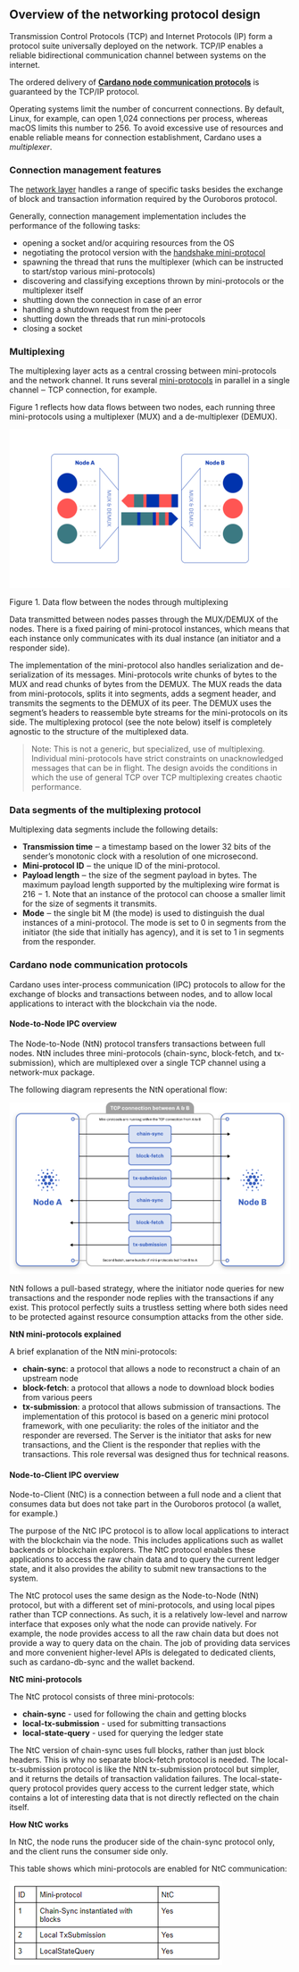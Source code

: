 ## Overview of the networking protocol design

Transmission Control Protocols (TCP) and Internet Protocols (IP) form a protocol suite universally deployed on the network. TCP/IP enables a reliable bidirectional communication channel between systems on the internet.

The ordered delivery of **<a href="#protocols">Cardano node communication protocols</a>** is guaranteed by the TCP/IP protocol.

Operating systems limit the number of concurrent connections. By default, Linux, for example, can open 1,024 connections per process, whereas macOS limits this number to 256. To avoid excessive use of resources and enable reliable means for connection establishment, Cardano uses a *multiplexer*.

### Connection management features

The [network layer](https://docs.cardano.org/en/latest/explore-cardano/cardano-network.html) handles a range of specific tasks besides the exchange of block and transaction information required by the Ouroboros protocol.

Generally, connection management implementation includes the performance of the following tasks:

-   opening a socket and/or acquiring resources from the OS
-   negotiating the protocol version with the [handshake mini-protocol](https://docs.cardano.org/en/latest/explore-cardano/cardano-network.html#handshake-mini-protocol)
-   spawning the thread that runs the multiplexer (which can be instructed to start/stop various mini-protocols)
-   discovering and classifying exceptions thrown by mini-protocols or the multiplexer itself
-   shutting down the connection in case of an error
-   handling a shutdown request from the peer
-   shutting down the threads that run mini-protocols
-   closing a socket

### Multiplexing

The multiplexing layer acts as a central crossing between mini-protocols and the network channel. It runs several [mini-protocols](https://docs.cardano.org/en/latest/explore-cardano/cardano-network.html#example-mini-protocols) in parallel in a single channel ‒ TCP connection, for example.

Figure 1 reflects how data flows between two nodes, each running three mini-protocols using a multiplexer (MUX) and a de-multiplexer (DEMUX).

![connection-manager ](connection-manager.png)

Figure 1. Data flow between the nodes through multiplexing

Data transmitted between nodes passes through the MUX/DEMUX of the nodes. There is a fixed pairing of mini-protocol instances, which means that each instance only communicates with its dual instance (an initiator and a responder side).

The implementation of the mini-protocol also handles serialization and de-serialization of its messages. Mini-protocols write chunks of bytes to the MUX and read chunks of bytes from the DEMUX. The MUX reads the data from mini-protocols, splits it into segments, adds a segment header, and transmits the segments to the DEMUX of its peer. The DEMUX uses the segment’s headers to reassemble byte streams for the mini-protocols on its side. The multiplexing protocol (see the note below) itself is completely agnostic to the structure of the multiplexed data.

> Note: This is not a generic, but specialized, use of multiplexing. Individual mini-protocols have strict constraints on unacknowledged messages that can be in flight. The design avoids the conditions in which the use of general TCP over TCP multiplexing creates chaotic performance.

### Data segments of the multiplexing protocol

Multiplexing data segments include the following details:

-   **Transmission time** ‒ a timestamp based on the lower 32 bits of the sender’s monotonic clock with a resolution of one microsecond.
-   **Mini-protocol ID** ‒ the unique ID of the mini-protocol.
-   **Payload length** ‒ the size of the segment payload in bytes. The maximum payload length supported by the multiplexing wire format is 216 − 1. Note that an instance of the protocol can choose a smaller limit for the size of segments it transmits.
-   **Mode** ‒ the single bit M (the mode) is used to distinguish the dual instances of a mini-protocol. The mode is set to 0 in segments from the initiator (the side that initially has agency), and it is set to 1 in segments from the responder.

### <a name="protocols">Cardano node communication protocols</a>

Cardano uses inter-process communication (IPC) protocols to allow for the exchange of blocks and transactions between nodes, and to allow local applications to interact with the blockchain via the node.

#### Node-to-Node IPC overview

The Node-to-Node (NtN) protocol transfers transactions between full nodes. NtN includes three mini-protocols (chain-sync, block-fetch, and tx-submission), which are multiplexed over a single TCP channel using a network-mux package.

The following diagram represents the NtN operational flow:

![Node-to-Node](node-to-node-ipc.png)

NtN follows a pull-based strategy, where the initiator node queries for new transactions and the responder node replies with the transactions if any exist. This protocol perfectly suits a trustless setting where both sides need to be protected against resource consumption attacks from the other side.

**NtN mini-protocols explained**

A brief explanation of the NtN mini-protocols:

-   **chain-sync**: a protocol that allows a node to reconstruct a chain of an upstream node
-   **block-fetch**: a protocol that allows a node to download block bodies from various peers
-   **tx-submission**: a protocol that allows submission of transactions. The implementation of this protocol is based on a generic mini protocol framework, with one peculiarity: the roles of the initiator and the responder are reversed. The Server is the initiator that asks for new transactions, and the Client is the responder that replies with the transactions. This role reversal was designed thus for technical reasons.

#### Node-to-Client IPC overview

Node-to-Client (NtC) is a connection between a full node and a client that consumes data but does not take part in the Ouroboros protocol (a wallet, for example.)

The purpose of the NtC IPC protocol is to allow local applications to interact with the blockchain via the node. This includes applications such as wallet backends or blockchain explorers. The NtC protocol enables these applications to access the raw chain data and to query the current ledger state, and it also provides the ability to submit new transactions to the system.

The NtC protocol uses the same design as the Node-to-Node (NtN) protocol, but with a different set of mini-protocols, and using local pipes rather than TCP connections. As such, it is a relatively low-level and narrow interface that exposes only what the node can provide natively. For example, the node provides access to all the raw chain data but does not provide a way to query data on the chain. The job of providing data services and more convenient higher-level APIs is delegated to dedicated clients, such as cardano-db-sync and the wallet backend.

**NtC mini-protocols**

The NtC protocol consists of three mini-protocols:

-   **chain-sync** - used for following the chain and getting blocks
-   **local-tx-submission** - used for submitting transactions
-   **local-state-query** - used for querying the ledger state
   
The NtC version of chain-sync uses full blocks, rather than just block headers. This is why no separate block-fetch protocol is needed. The local-tx-submission protocol is like the NtN tx-submission protocol but simpler, and it returns the details of transaction validation failures. The local-state-query protocol provides query access to the current ledger state, which contains a lot of interesting data that is not directly reflected on the chain itself.

**How NtC works**

In NtC, the node runs the producer side of the chain-sync protocol only, and the client runs the consumer side only.

This table shows which mini-protocols are enabled for NtC communication:

![Node-to-Client](node-to-client-ipc.png)
